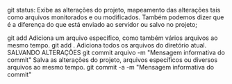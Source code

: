 git status: Exibe as alterações do projeto, mapeamento das alterações tais como arquivos monitorados e ou modificados. Também podemos dizer que é a diferença do que está enviado ao servidor ou salvo no projeto;

git add Adiciona um arquivo  específico, como também vários arquivos ao mesmo tempo.
git add . Adiciona todos os arquivos do diretório atual.
SALVANDO ALTERAÇÕES
git commit arquivo -m "Mensagem informativa do commit"  Salva as alterações do projeto, arquivos específicos ou diversos arquivos ao mesmo tempo.
git commit -a -m "Mensagem informativa do commit"